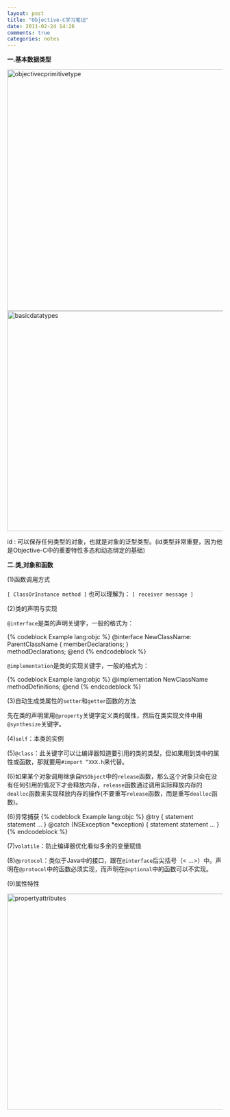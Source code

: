 ```yaml
---
layout: post
title: "Objective-C学习笔记"
date: 2011-02-24 14:26
comments: true
categories: notes
---
```

**一.基本数据类型**

<a href="http://www.flickr.com/photos/60110479@N08/5488573123/" title="Flickr 上 Foredoomed 的 objectivecprimitivetype"><img src="http://farm6.static.flickr.com/5214/5488573123_a7dfd0551c_z.jpg" width="640" height="563" alt="objectivecprimitivetype" /></a>
<a href="http://www.flickr.com/photos/60110479@N08/5488563233/" title="Flickr 上 Foredoomed 的 basicdatatypes"><img src="http://farm6.static.flickr.com/5176/5488563233_153dd27348_z.jpg" width="640" height="513" alt="basicdatatypes" /></a>

<!--more-->

id : 可以保存任何类型的对象，也就是对象的泛型类型。(id类型非常重要，因为他是Objective-C中的重要特性多态和动态绑定的基础)

**二.类,对象和函数**

(1)函数调用方式

`[ ClassOrInstance method ]`   也可以理解为：  `[ receiver message ]`

(2)类的声明与实现

`@interface`是类的声明关键字，一般的格式为：

{% codeblock Example lang:objc %}
@interface NewClassName: ParentClassName 
{ 
    memberDeclarations; 
}  
methodDeclarations; 
@end
{% endcodeblock %}

`@implementation`是类的实现关键字，一般的格式为：

{% codeblock Example lang:objc %}
@implementation NewClassName 
    methodDefinitions; 
@end
{% endcodeblock %}

(3)自动生成类属性的`setter`和`getter`函数的方法

先在类的声明里用`@property`关键字定义类的属性，然后在类实现文件中用`@synthesize`关键字。

(4)`self`：本类的实例

(5)`@class`：此关键字可以让编译器知道要引用的类的类型，但如果用到类中的属性或函数，那就要用`#import “XXX.h`来代替。

(6)如果某个对象调用继承自`NSObject`中的`release`函数，那么这个对象只会在没有任何引用的情况下才会释放内存，`release`函数通过调用实际释放内存的 `dealloc`函数来实现释放内存的操作(不要重写`release`函数，而是重写`dealloc`函数)。

(6)异常捕获
{% codeblock Example lang:objc %}
@try { 
  statement 
  statement 
  ... 
} 
@catch (NSException *exception) { 
  statement 
  statement 
  ... 
}
{% endcodeblock %}

(7)`volatile`：防止编译器优化看似多余的变量赋值

(8)`@protocol`：类似于Java中的接口，跟在`@interface`后尖括号（< ...>）中。声明在`@protocol`中的函数必须实现，而声明在`@optional`中的函数可以不实现。

(9)属性特性

<a href="http://www.flickr.com/photos/60110479@N08/5488588537/" title="Flickr 上 Foredoomed 的 propertyattributes"><img src="http://farm6.static.flickr.com/5180/5488588537_1f41be3c8e_z.jpg" width="564" height="504" alt="propertyattributes" /></a>
